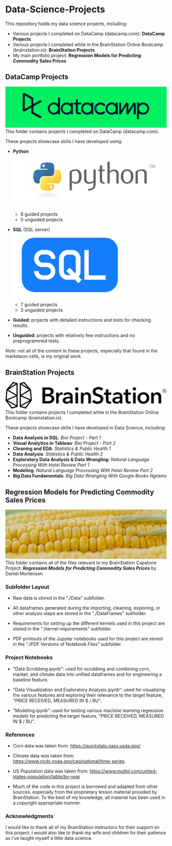 # Data-Science-Projects

This repository holds my data science projects, including:
- Various projects I completed on DataCamp (datacamp.com): **DataCamp Projects**
- Various projects I completed while in the BrainStation Online Bootcamp (brainstation.io): **BrainStation Projects**
- My main portfolio project: **Regression Models for Predicting Commodity Sales Prices**  
  
  
## DataCamp Projects
![DataCamp Logo](/assets/datacamp.png)
This folder contains projects I completed on DataCamp (datacamp.com).  

These projects showcase skills I have developed using:

- **Python**  
![Python Logo](./assets/python.png)
    - 8 guided projects
    - 0 unguided projects

- **SQL** (SQL server)  
![SQL Logo](./assets/SQL.png)
    - 7 guided projects
    - 3 unguided projects

- **Guided**: projects with detailed instructions and tests for checking results.
- **Unguided**: projects with relatively few instructions and no preprogrammed tests.

*Note*: not all of the content in these projects, especially that found in the markdwon cells, is my original work.  
  
  
## BrainStation Projects
![BrainStation Logo](/assets/BrainStation_Primary_Logo.png)
This folder contains projects I completed while in the BrainStation Online Bootcamp (brainstation.io).

These projects showcase skills I have developed in Data Science, including:

- **Data Analysis in SQL**: *Bixi Project - Part 1*
- **Visual Analytics in Tableau**: *Bixi Project - Part 2*
- **Cleaning and EDA**: *Statistics & Public Health 1*
- **Data Analysis**: *Statistics & Public Health 2*
- **Exploratory Data Analysis & Data Wrangling**: *Natural Language Processing With Hotel Review Part 1*
- **Modeling**: *Natural Language Processing With Hotel Review Part 2*
- **Big Data Fundamentals**: *Big Data Wrangling With Google Books Ngrams*


## Regression Models for Predicting Commodity Sales Prices
![image of corn](/assets/corn_image.png)
This folder contains all of the files relevant to my BrainStation Capstone Project:
***Regression Models for Predicting Commodity Sales Prices***
by Daniel Mortensen

### Subfolder Layout
- Raw data is stored in the "./Data" subfolder.

- All dataframes generated during the importing, cleaning, exploring, or other analysis steps are stored in the "./DataFrames" subfolder.

- Requirements for setting up the different kernels used in this project are stored in the "./kernel requirements" subfolder.

- PDF printouts of the Jupyter notebooks used for this project are stored in the "./PDF Versions of Notebook Files" subfolder.

### Project Notebooks
- "Data Scrubbing.ipynb": used for scrubbing and combining corn, market, and climate data into unified dataframes and for engineering a baseline feature.

- "Data Visualization and Exploratory Analysis.ipynb": used for visualizing the various features and exploring their relevance to the target feature, "PRICE RECEIVED, MEASURED IN $ / BU".

- "Modeling.ipynb": used for testing various machine learning regression models for predicting the target feature, "PRICE RECEIVED, MEASURED IN $ / BU".

### References
- Corn data was taken from: https://quickstats.nass.usda.gov/

- Climate data was taken from: https://www.ncdc.noaa.gov/cag/national/time-series

- US Population data was taken from: https://www.multpl.com/united-states-population/table/by-year

- Much of the code in this project is borrowed and adapted from other sources, especially from the proprietary lesson material provided by BrainStation. To the best of my knowledge, all material has been used in a copyright appropriate manner.

### Acknowledgments
I would like to thank all of my BrainStation instructors for their support on this project. I would also like to thank my wife and children for their patience as I've taught myself a little data science.  